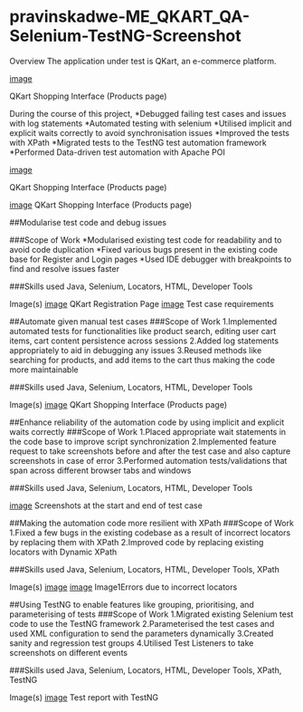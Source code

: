 # pravinskadwe-ME_QKART_QA-Selenium-TestNG-Screenshot

Overview
The application under test is QKart, an e-commerce platform.

[image](https://directus.crio.do/assets/e8f0f67a-82db-4fba-bf63-aea7763e233f?)

QKart Shopping Interface (Products page)

During the course of this project,
  *Debugged failing test cases and issues with log statements
  *Automated testing with selenium
  *Utilised implicit and explicit waits correctly to avoid synchronisation issues
  *Improved the tests with XPath
  *Migrated tests to the TestNG test automation framework
  *Performed Data-driven test automation with Apache POI

[image](https://directus.crio.do/assets/e8f0f67a-82db-4fba-bf63-aea7763e233f?)

QKart Shopping Interface (Products page)

[image](https://directus.crio.do/assets/de3cc7eb-1abb-4d34-b6cc-03428ef616a5?)
QKart Shopping Interface (Products page)

##Modularise test code and debug issues

###Scope of Work
  *Modularised existing test code for readability and to avoid code duplication
  *Fixed various bugs present in the existing code base for Register and Login pages
  *Used IDE debugger with breakpoints to find and resolve issues faster

###Skills used
Java, Selenium, Locators, HTML, Developer Tools

Image(s)
[image](https://directus.crio.do/assets/05b9437e-79df-473d-aed3-a6198a028c1e?)
QKart Registration Page
[image](https://directus.crio.do/assets/10efc19d-f0a3-439b-a702-52ec7b3fa010?)
Test case requirements

##Automate given manual test cases
###Scope of Work
  1.Implemented automated tests for functionalities like product search, editing user cart items, cart content persistence across sessions
  2.Added log statements appropriately to aid in debugging any issues
  3.Reused methods like searching for products, and add items to the cart thus making the code more maintainable

###Skills used
Java, Selenium, Locators, HTML, Developer Tools

Image(s)
[image](https://directus.crio.do/assets/311a307e-4596-48c2-84cc-406d746fa4f3?)
QKart Shopping Interface (Products page)

##Enhance reliability of the automation code by using implicit and explicit waits correctly
###Scope of Work
	1.Placed appropriate wait statements in the code base to improve script synchronization
	2.Implemented feature request to take screenshots before and after the test case and also capture screenshots in case of error
	3.Performed automation tests/validations that span across different browser tabs and windows

###Skills used
Java, Selenium, Locators, HTML, Developer Tools

[image](https://directus.crio.do/assets/75823f7d-4aa9-4e1a-bd5b-2d53fc0ac114?)
Screenshots at the start and end of test case

##Making the automation code more resilient with XPath
###Scope of Work
  1.Fixed a few bugs in the existing codebase as a result of incorrect locators by replacing them with XPath
  2.Improved code by replacing existing locators with Dynamic XPath

###Skills used
Java, Selenium, Locators, HTML, Developer Tools, XPath

Image(s)
[image](https://directus.crio.do/assets/ac9b2a10-d06b-4132-a9ea-c12748b264fa?)
[image](https://directus.crio.do/assets/fdecd058-f439-4d2d-8b1c-5aaba9f2f166?)
Image1Errors due to incorrect locators


##Using TestNG to enable features like grouping, prioritising, and parameterising of tests
###Scope of Work
	1.Migrated existing Selenium test code to use the TestNG framework
	2.Parameterised the test cases and used XML configuration to send the parameters dynamically
	3.Created sanity and regression test groups
	4.Utilised Test Listeners to take screenshots on different events

###Skills used
Java, Selenium, Locators, HTML, Developer Tools, XPath, TestNG

Image(s)
[image](https://directus.crio.do/assets/fc7a4e0f-3981-4f98-8711-052a0b30f50e?)
Test report with TestNG
